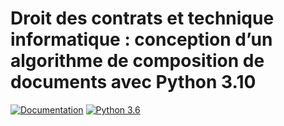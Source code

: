 # Droit des contrats et technique informatique : conception d’un algorithme de composition de documents avec Python 3.10
[![Documentation](https://img.shields.io/badge/Template-LaTeX-blue.svg)](https://github.com/latex3/)
[![Python 3.6](https://img.shields.io/badge/Python-3.10-blue.svg)](https://docs.python.org/3/whatsnew/3.10.html)

